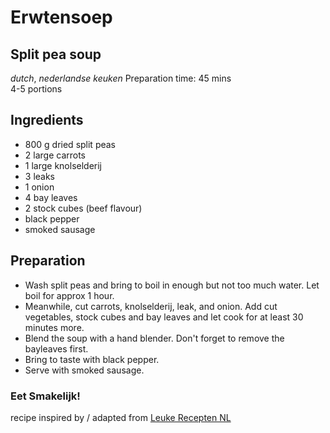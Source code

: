 # Erwtensoep
## Split pea soup
_dutch_,  _nederlandse keuken_
Preparation time: 45 mins  
4-5 portions  

## Ingredients
* 800 g dried split peas
* 2 large carrots
* 1 large knolselderij
* 3 leaks
* 1 onion
* 4 bay leaves
* 2 stock cubes (beef flavour)
* black pepper
* smoked sausage

## Preparation
* Wash split peas and bring to boil in enough but not too much water. Let boil for approx 1 hour.
* Meanwhile, cut carrots, knolselderij, leak, and onion. Add cut vegetables, stock cubes and bay leaves and let cook for at least 30 minutes more. 
* Blend the soup with a hand blender. Don't forget to remove the bayleaves first. 
* Bring to taste with black pepper.
* Serve with smoked sausage.

### Eet Smakelijk!

recipe inspired by / adapted from [Leuke Recepten NL](https://www.leukerecepten.nl/recepten/erwtensoep/)

